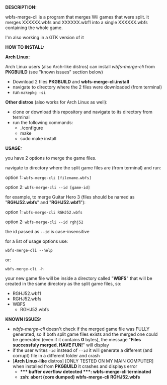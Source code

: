 **DESCRIPTION:**

wbfs-merge-cli is a program that merges Wii games that were split.
it merges XXXXXX.wbfs and XXXXXX.wbf1 into a single XXXXXX.wbfs containing the whole game.

I'm also working in a GTK version of it

**HOW TO INSTALL:**

**Arch Linux:**

Arch Linux users (also Arch-like distros) can install _wbfs-merge-cli_ from **PKGBUILD** (see "known issues" section below)
- Download 2 files __PKGBUILD__ and __wbfs-merge-cli.install__
- navigate to directory where the 2 files were downloaded (from terminal)
- run `makepkg -si`

**Other distros** (also works for Arch Linux as well):
- clone or download this repository and navigate to its directory from terminal
- run the following commands:
    - ./configure
    - make
    - sudo make install

**USAGE:**

you have 2 options to merge the game files.
    
navigate to directory where the split game files are (from terminal)
and run:

option 1: `wbfs-merge-cli [filename.wbfs]`

option 2: `wbfs-merge-cli --id [game-id]`

for example, to merge Guitar Hero 3 (files should be named as "**RGHJ52.wbfs**" and "**RGHJ52.wbf1**"):

option 1: `wbfs-merge-cli RGHJ52.wbfs`

option 2: `wbfs-merge-cli --id rghj52`

the id passed as `--id` is case-insensitive


for a list of usage options use:

`wbfs-merge-cli --help`

or:

`wbfs-merge-cli -h`

your new game file will be inside a directory called "**WBFS**" that will be created in the same directory as the split game files, so:
* RGHJ52.wbf1
* RGHJ52.wbfs
* WBFS
    - RGHJ52.wbfs

**KNOWN ISSUES:**
* _wbfs-merge-cli_ doesn't check if the merged game file was FULLY generated, so if both split game files exists and the merged one could be generated (even if it contains __0__ bytes), the message "__Files successfuly merged. HAVE FUN!__" will display
* if the user writes `-id` instead of `--id` it will generate a different (and corrupt) file in a different folder and crash
* \[__Arch Linux-like__ distros\] \[ONLY TESTED ON MY MAIN COMPUTER\] when installed from __PKGBUILD__ it crashes and displays error
    - __\*\*\* buffer overflow detected \*\*\*: wbfs-merge-cli terminated__
    - __zsh: abort (core dumped)  wbfs-merge-cli RGHJ52.wbfs__